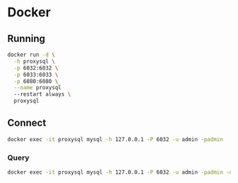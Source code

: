 # Docker

## Running

```sh
docker run -d \
  -h proxysql \
  -p 6032:6032 \
  -p 6033:6033 \
  -p 6080:6080 \
  --name proxysql
  --restart always \
  proxysql
```

## Connect

```sh
docker exec -it proxysql mysql -h 127.0.0.1 -P 6032 -u admin -padmin
```

### Query

```sh
docker exec -it proxysql mysql -h 127.0.0.1 -P 6032 -u admin -padmin -e 'SELECT * FROM mysql_servers'
```
